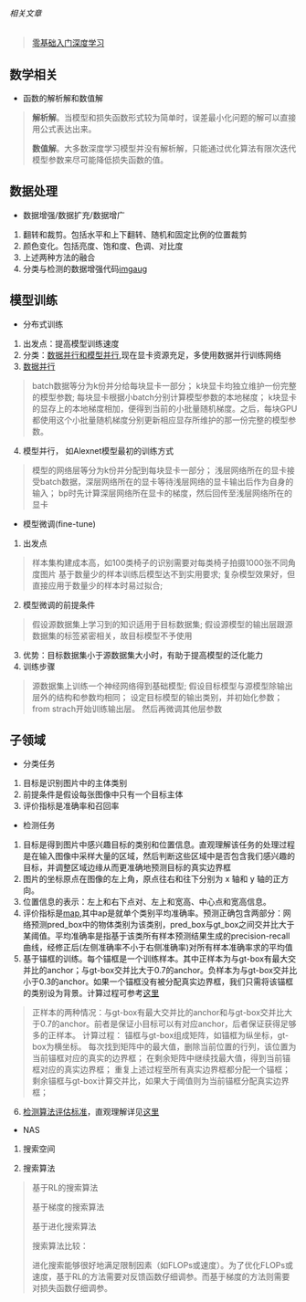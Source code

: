 ###### 相关文章

> [零基础入门深度学习](https://www.zybuluo.com/hanbingtao/note/433855)

## 数学相关

- 函数的解析解和数值解

> **解析解**。当模型和损失函数形式较为简单时，误差最小化问题的解可以直接用公式表达出来。
> 
> **数值解**。大多数深度学习模型并没有解析解，只能通过优化算法有限次迭代模型参数来尽可能降低损失函数的值。

## 数据处理

- 数据增强/数据扩充/数据增广
1. 翻转和裁剪。包括水平和上下翻转、随机和固定比例的位置裁剪
2. 颜色变化。包括亮度、饱和度、色调、对比度
3. 上述两种方法的融合
4. 分类与检测的数据增强代码[imgaug](https://github.com/aleju/imgaug)

## 模型训练

- 分布式训练
1. 出发点：提高模型训练速度
2. 分类：[数据并行和模型并行](https://leimao.github.io/blog/Data-Parallelism-vs-Model-Paralelism/),现在显卡资源充足，多使用数据并行训练网络
3. [数据并行](https://zh.d2l.ai/chapter_computational-performance/multiple-gpus.html)

> batch数据等分为k份并分给每块显卡一部分；
> k块显卡均独立维护一份完整的模型参数;
> 每块显卡根据小batch分别计算模型参数的本地梯度；
> k块显卡的显存上的本地梯度相加，便得到当前的小批量随机梯度。之后，每块GPU都使用这个小批量随机梯度分别更新相应显存所维护的那一份完整的模型参数。

4. 模型并行， 如Alexnet模型最初的训练方式

> 模型的网络层等分为k份并分配到每块显卡一部分；
> 浅层网络所在的显卡接受batch数据，深层网络所在的显卡等待浅层网络的显卡输出后作为自身的输入；
> bp时先计算深层网络所在显卡的梯度，然后回传至浅层网络所在的显卡

- 模型微调(fine-tune)
1. 出发点

> 样本集构建成本高，如100类椅子的识别需要对每类椅子拍摄1000张不同角度图片
> 基于数量少的样本训练后模型达不到实用要求;
> 复杂模型效果好，但直接应用于数量少的样本时易过拟合;

2. 模型微调的前提条件

> 假设源数据集上学习到的知识适用于目标数据集;
> 假设源模型的输出层跟源数据集的标签紧密相关，故目标模型不予使用

3. 优势：目标数据集小于源数据集大小时，有助于提高模型的泛化能力
4. 训练步骤

> 源数据集上训练一个神经网络得到基础模型;
> 假设目标模型与源模型除输出层外的结构和参数均相同；
> 设定目标模型的输出类别，并初始化参数；
> from strach开始训练输出层。 然后再微调其他层参数

## 子领域

- 分类任务
1. 目标是识别图片中的主体类别
2. 前提条件是假设每张图像中只有一个目标主体
3. 评价指标是准确率和召回率
- 检测任务
1. 目标是得到图片中感兴趣目标的类别和位置信息。直观理解该任务的处理过程是在输入图像中采样大量的区域，然后判断这些区域中是否包含我们感兴趣的目标，并调整区域边缘从而更准确地预测目标的真实边界框
2. 图片的坐标原点在图像的左上角，原点往右和往下分别为 x 轴和 y 轴的正方向。
3. 位置信息的表示：左上和右下点对、左上和宽高、中心点和宽高信息。
4. 评价指标是[map](https://medium.com/@jonathan_hui/map-mean-average-precision-for-object-detection-45c121a31173),其中ap是就单个类别平均准确率。预测正确包含两部分：网络预测pred_box中的物体类别为该类别，pred_box与gt_box之间交并比大于某阈值。平均准确率是指基于该类所有样本预测结果生成的precision-recall曲线，经修正后(左侧准确率不小于右侧准确率)对所有样本准确率求的平均值
5. 基于锚框的训练。每个锚框是一个训练样本。其中正样本为与gt-box有最大交并比的anchor；与gt-box交并比大于0.7的anchor。负样本为与gt-box交并比小于0.3的anchor。如果一个锚框没有被分配真实边界框，我们只需将该锚框的类别设为背景。计算过程可参考[这里](https://zh.d2l.ai/chapter_computer-vision/anchor.html#%E6%A0%87%E6%B3%A8%E8%AE%AD%E7%BB%83%E9%9B%86%E7%9A%84%E9%94%9A%E6%A1%86)

> 正样本的两种情况：与gt-box有最大交并比的anchor和与gt-box交并比大于0.7的anchor。前者是保证小目标可以有对应anchor，后者保证获得足够多的正样本。
> 计算过程：
> 锚框与gt-box组成矩阵，如锚框为纵坐标，gt-box为横坐标。
> 每次找到矩阵中的最大值，删除当前位置的行列，该位置为当前锚框对应的真实的边界框；
> 在剩余矩阵中继续找最大值，得到当前锚框对应的真实边界框；
> 重复上述过程至所有真实边界框都分配一个锚框；
> 剩余锚框与gt-box计算交并比，如果大于阈值则为当前锚框分配真实边界框；

6. [检测算法评估标准](https://github.com/rafaelpadilla/Object-Detection-Metrics)，直观理解详见[这里](https://medium.com/@jonathan_hui/map-mean-average-precision-for-object-detection-45c121a31173)
- NAS
1. 搜索空间

2. 搜索算法

> 基于RL的搜索算法
> 
> 基于梯度的搜索算法
> 
> 基于进化搜索算法
> 
> 搜索算法比较：
> 
> 进化搜索能够很好地满足限制因素（如FLOPs或速度）。为了优化FLOPs或速度，基于RL的方法需要对反馈函数仔细调参。而基于梯度的方法则需要对损失函数仔细调参。
